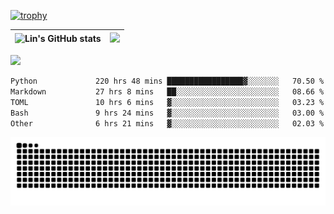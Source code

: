 [![trophy](https://github-profile-trophy.vercel.app/?username=ocss884&column=7)](https://github.com/ocss884)

| ![Lin's GitHub stats](https://github-readme-stats.vercel.app/api?username=ocss884&show_icons=true&hide_border=True&count_private=true) | ![](https://github-readme-streak-stats.herokuapp.com?user=ocss884&hide_border=true&date_format=M%20j%5B%2C%20Y%5D&ring=7EDDCF&fire=7EDDCF") |
| ------------------------------------------------------------ | ------------------------------------------------------------ |

![](https://komarev.com/ghpvc/?username=ocss884&color=brightgreen)

<!--START_SECTION:waka-->

```txt
Python             220 hrs 48 mins █████████████████▓░░░░░░░   70.50 %
Markdown           27 hrs 8 mins   ██░░░░░░░░░░░░░░░░░░░░░░░   08.66 %
TOML               10 hrs 6 mins   ▓░░░░░░░░░░░░░░░░░░░░░░░░   03.23 %
Bash               9 hrs 24 mins   ▓░░░░░░░░░░░░░░░░░░░░░░░░   03.00 %
Other              6 hrs 21 mins   ▓░░░░░░░░░░░░░░░░░░░░░░░░   02.03 %
```

<!--END_SECTION:waka-->

<p align="center">
   <img src="https://github.com/ocss884/ocss884/blob/output/github-snake.svg" alt="snake">
</p>
